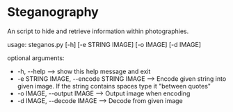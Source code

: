 # Steganography
An script to hide and retrieve information within photographies.

usage: steganos.py [-h] [-e STRING IMAGE] [-o IMAGE] [-d IMAGE]

optional arguments:
* -h, --help  -->  show this help message and exit
* -e STRING IMAGE, --encode STRING IMAGE  -->  Encode given string into given image. If the string contains spaces type it "between quotes"
* -o IMAGE, --output IMAGE --> Output image when encoding
* -d IMAGE, --decode IMAGE  -->  Decode from given image
